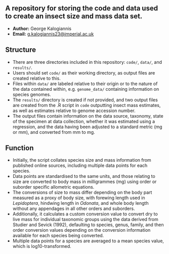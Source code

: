 ## A repository for storing the code and data used to create an insect size and mass data set.
* **Author:** George Kalogiannis
* **Email:** g.kalogiannis23@imperial.ac.uk

## Structure
* There are three directories included in this repository: ```code/```, ```data/```, and ```results/```.
* Users should set ```code/``` as their working directory, as output files are created relative to this. 
* Files within ```data/``` are labeled relative to their origin or to the nature of the data contained within, e.g. ```genome_data/``` containing information on species genomes. 
* The ```results/``` directory is created if not provided, and two output files are created from the .R script in ```code``` outputting insect mass estimates, as well as estimates relative to genome accession number. 
* The output files contain information on the data source, taxonomy, state of the specimen at data collection, whether it was estimated using a regression, and the data having been adjusted to a standard metric (mg or mm), and converted from mm to mg. 

## Function
* Initially, the script collates species size and mass information from published online sources, including multiple data points for each species.
* Data points are standardised to the same units, and those relating to size are converted to body mass in milligrammes (mg) using order or suborder specific allometric equations.
* The conversions of size to mass differ depending on the body part measured as a proxy of body size, with forewing length used in *Lepidoptera*, hindwing length in *Odonata*, and whole body length without any appendages in all other orders and suborders.
* Additionally, it calculates a custom conversion value to convert dry to live mass for individual taxonomic groups using the data derived from Studier and Sevick (1992), defaulting to species, genus, family, and then order conversion values depending on the conversion information available for each species being converted.
* Multiple data points for a species are averaged to a mean species value, which is log10-transformed. 